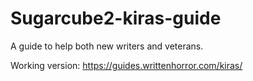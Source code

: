 # Sugarcube2-kiras-guide
 A guide to help both new writers and veterans.

 Working version: https://guides.writtenhorror.com/kiras/
